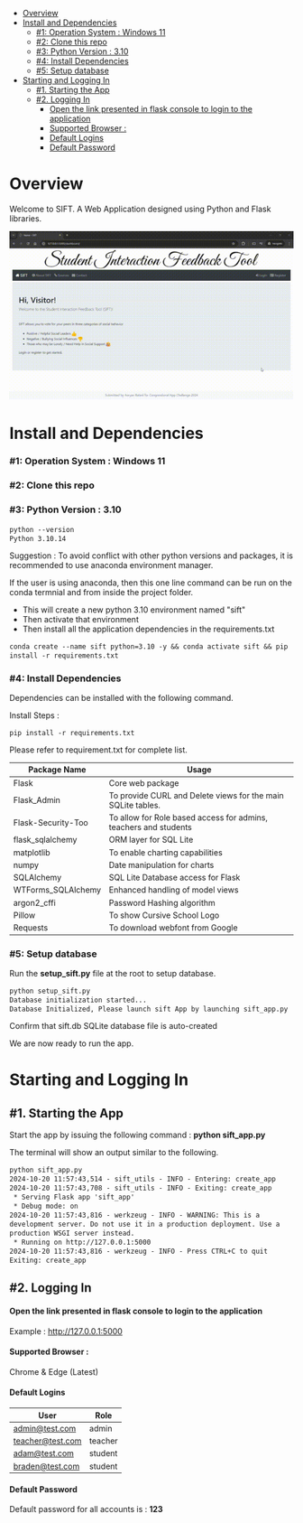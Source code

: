 - [Overview](#overview)
- [Install and Dependencies](#install-and-dependencies)
    - [#1: Operation System : Windows 11](#1-operation-system--windows-11)
    - [#2: Clone this repo](#2-clone-this-repo)
    - [#3: Python Version : 3.10](#3-python-version--310)
    - [#4: Install Dependencies](#4-install-dependencies)
    - [#5: Setup database](#5-setup-database)
- [Starting and Logging In](#starting-and-logging-in)
  - [#1. Starting the App](#1-starting-the-app)
  - [#2. Logging In](#2-logging-in)
      - [Open the link presented in flask console to login to the application](#open-the-link-presented-in-flask-console-to-login-to-the-application)
      - [Supported Browser :](#supported-browser-)
      - [Default Logins](#default-logins)
      - [Default Password](#default-password)

# Overview
Welcome to SIFT. 
A Web Application designed using Python and Flask libraries. 

![Demo Video](demo.gif)

# Install and Dependencies


### #1: Operation System : Windows 11

### #2: Clone this repo

### #3: Python Version : 3.10
```
python --version
Python 3.10.14
```
Suggestion : To avoid conflict with other python versions and packages, it is recommended to use anaconda environment manager.

If the user is using anaconda, then this one line command can be run on the conda termnial and from inside the project folder.

- This will create a new python 3.10 environment named "sift"
- Then activate that environment
- Then install all the application dependencies in the requirements.txt
```
conda create --name sift python=3.10 -y && conda activate sift && pip install -r requirements.txt
```


### #4: Install Dependencies 
Dependencies can be installed with the following command.

Install Steps : 

```
pip install -r requirements.txt
```

Please refer to requirement.txt for complete list.

| Package Name  |Usage   |
|---|---|
|Flask   |  Core web package |
|Flask_Admin |To provide CURL and Delete views for the main SQLite tables. |
|Flask-Security-Too |To allow for Role based access for admins, teachers and students |
|flask_sqlalchemy |ORM layer for SQL Lite |
|matplotlib |To enable charting capabilities |
|numpy | Date manipulation for charts|
|SQLAlchemy |SQL Lite Database access for Flask |
|WTForms_SQLAlchemy |Enhanced handling of model views  |
|argon2_cffi |Password Hashing algorithm |
|Pillow |To show Cursive School Logo |
|Requests |To download webfont from Google |


### #5: Setup database

Run the **setup_sift.py** file at the root to setup database.

```
python setup_sift.py
Database initialization started...
Database Initialized, Please launch sift App by launching sift_app.py
```

Confirm that sift.db SQLite database file is auto-created

We are now ready to run the app.

# Starting and Logging In

## #1. Starting the App
Start the app by issuing the following command : **python sift_app.py**

The terminal will show an output similar to the following.
```
python sift_app.py
2024-10-20 11:57:43,514 - sift_utils - INFO - Entering: create_app
2024-10-20 11:57:43,708 - sift_utils - INFO - Exiting: create_app
 * Serving Flask app 'sift_app'
 * Debug mode: on
2024-10-20 11:57:43,816 - werkzeug - INFO - WARNING: This is a development server. Do not use it in a production deployment. Use a production WSGI server instead.
 * Running on http://127.0.0.1:5000
2024-10-20 11:57:43,816 - werkzeug - INFO - Press CTRL+C to quit
Exiting: create_app
```

## #2. Logging In 

#### Open the link presented in flask console to login to the application
Example : http://127.0.0.1:5000

#### Supported Browser :  
Chrome & Edge (Latest)

#### Default Logins
| User  |Role   
|---|---|
|admin@test.com|admin|
|teacher@test.com|teacher|
|adam@test.com|student|
|braden@test.com|student|

#### Default Password

Default password for all accounts is : **123**